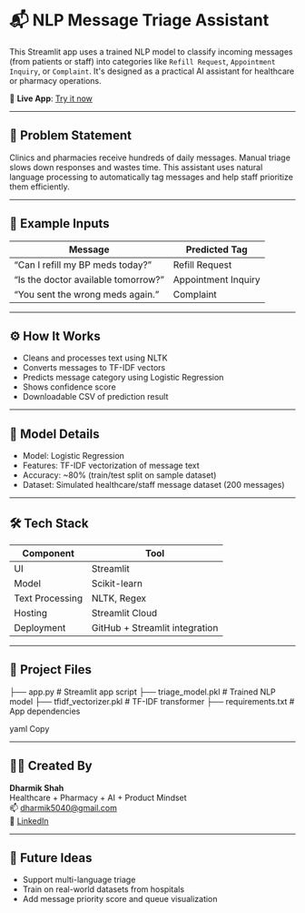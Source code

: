 # 📬 NLP Message Triage Assistant

This Streamlit app uses a trained NLP model to classify incoming messages (from patients or staff) into categories like `Refill Request`, `Appointment Inquiry`, or `Complaint`. It's designed as a practical AI assistant for healthcare or pharmacy operations.

🔗 **Live App**: [Try it now](https://nlp-message-triage-assistant-demo.streamlit.app/)

---

## 🧠 Problem Statement

Clinics and pharmacies receive hundreds of daily messages. Manual triage slows down responses and wastes time. This assistant uses natural language processing to automatically tag messages and help staff prioritize them efficiently.

---

## 💾 Example Inputs

| Message | Predicted Tag |
|--------|----------------|
| “Can I refill my BP meds today?” | Refill Request |
| “Is the doctor available tomorrow?” | Appointment Inquiry |
| “You sent the wrong meds again.” | Complaint |

---

## ⚙️ How It Works

- Cleans and processes text using NLTK
- Converts messages to TF-IDF vectors
- Predicts message category using Logistic Regression
- Shows confidence score
- Downloadable CSV of prediction result

---

## 🧠 Model Details

- Model: Logistic Regression
- Features: TF-IDF vectorization of message text
- Accuracy: ~80% (train/test split on sample dataset)
- Dataset: Simulated healthcare/staff message dataset (200 messages)

---

## 🛠️ Tech Stack

| Component | Tool |
|----------|------|
| UI | Streamlit |
| Model | Scikit-learn |
| Text Processing | NLTK, Regex |
| Hosting | Streamlit Cloud |
| Deployment | GitHub + Streamlit integration |

---

## 📁 Project Files

├── app.py # Streamlit app script
├── triage_model.pkl # Trained NLP model
├── tfidf_vectorizer.pkl # TF-IDF transformer
├── requirements.txt # App dependencies

yaml
Copy

---

## 🙋‍♂️ Created By

**Dharmik Shah**  
Healthcare + Pharmacy + AI + Product Mindset  
📫 dharmik5040@gmail.com  
🔗 [LinkedIn]((https://www.linkedin.com/in/dharmikshah4/)) 

---

## 🔮 Future Ideas

- Support multi-language triage  
- Train on real-world datasets from hospitals  
- Add message priority score and queue visualization
